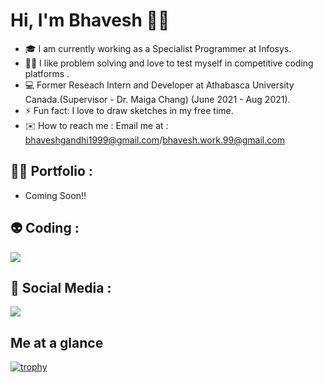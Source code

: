 # Hi, I'm Bhavesh 👋🏼 


- 🎓 I am currently working as a Specialist Programmer at Infosys.
- 👩‍💻 I like problem solving and love to test myself in competitive coding platforms .
- 💻 Former Reseach Intern and Developer at Athabasca University Canada.(Supervisor - Dr. Maiga Chang) (June 2021 - Aug 2021).
- ⚡ Fun fact: I love to draw sketches in my free time.
- ✉️ How to reach me : Email me at : bhaveshgandhi1999@gmail.com/bhavesh.work.99@gmail.com


## 👨‍🎓 Portfolio : 

- Coming Soon!!

##  👽 Coding :

<a href="https://leetcode.com/_droid_/" target="_blank"><img src = "https://img.shields.io/badge/LeetCode-000000?style=for-the-badge&logo=LeetCode&logoColor=#d16c06" /></a>

## 💼 Social Media :

 <a href="https://www.linkedin.com/in/bhavesh-g-23672416b/" target="_blank"><img src="https://img.shields.io/badge/LinkedIn-0077B5?style=for-the-badge&logo=linkedin&logoColor=white" /></a>  
<!-- <a href="https://www.instagram.com/_bhavesh.here_/" target="_blank"><img src = "https://img.shields.io/badge/Instagram-E4405F?style=for-the-badge&logo=instagram&logoColor=white" /></a>
<!--  <a href="https://www.fiverr.com/droidkiddo?up_rollout=true" target="_blank"><img src = "https://img.shields.io/badge/fiverr-1DBF73?style=for-the-badge&logo=fiverr&logoColor=white" /></a>
 -->
## Me at a glance

[![trophy](https://github-profile-trophy.vercel.app/?username=SeekerHub&show_icons=true&theme=darkhub)](https://github.com/ryo-ma/github-profile-trophy)


<!--
**SeekerHub/SeekerHub** is a ✨ _special_ ✨ repository because its `README.md` (this file) appears on your GitHub profile.



Here are some ideas to get you started:

- 🔭 I’m currently working on ...
- 🌱 I’m currently learning ...
- 👯 I’m looking to collaborate on ...
- 🤔 I’m looking for help with ...
- 💬 Ask me about ...
- 📫 How to reach me: ...
- 😄 Pronouns: ...
- ⚡ Fun fact: ...
-->
